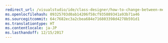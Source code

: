 ```yaml
---
redirect_url: /visualstudio/ide/class-designer/how-to-change-between-member-notation-and-association-notation
ms.openlocfilehash: 09325703d0ab14206f58cf935889341a93b71a46
ms.sourcegitcommit: 64c7682ec3a2cbea684e716803398d4278b591d1
ms.translationtype: HT
ms.contentlocale: ja-JP
ms.lasthandoff: 12/15/2017
---
```

